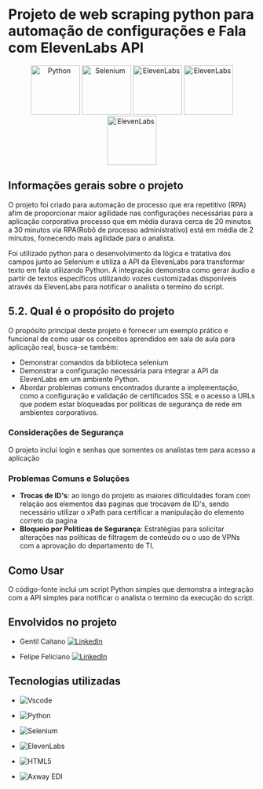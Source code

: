 # Projeto de web scraping python para automação de configurações e Fala com ElevenLabs API

<p align="center">
  <img src="https://upload.wikimedia.org/wikipedia/commons/c/c3/Python-logo-notext.svg" width="100" height="100" alt="Python">
  <img src="https://www.selenium.dev/images/selenium_logo_square_green.png" width="100" height="100" alt="Selenium">
  <img src="https://placehold.it/100x100?text=ElevenLabs" width="100" height="100" alt="ElevenLabs">
  <img src="https://avatars.githubusercontent.com/u/166254117?v=4" width="100" height="100" alt="ElevenLabs">
  <img src="https://avatars.githubusercontent.com/u/84950231?v=4" width="100" height="100" alt="ElevenLabs">
</p>


## Informações gerais sobre o projeto
O projeto foi criado para automação de processo que era repetitivo (RPA) afim de proporcionar maior agilidade nas configurações necessárias para a aplicação corporativa processo que em média durava cerca de 20 minutos a 30 minutos
via RPA(Robô de processo administrativo) está em média de 2 minutos, fornecendo mais agilidade para o analista.

Foi utilizado python para o desenvolvimento da lógica e tratativa dos campos junto ao Selenium e utiliza a API da ElevenLabs para transformar texto em fala utilizando Python. A integração demonstra como gerar áudio 
a partir de textos específicos utilizando vozes customizadas disponíveis através da ElevenLabs para notificar o analista o termino do script.

## 5.2. Qual é o propósito do projeto

O propósito principal deste projeto é fornecer um exemplo prático e funcional de como usar os conceitos aprendidos em sala de aula para aplicação real, busca-se também:

- Demonstrar comandos da biblioteca selenium
- Demonstrar a configuração necessária para integrar a API da ElevenLabs em um ambiente Python.
- Abordar problemas comuns encontrados durante a implementação, como a configuração e validação de certificados SSL e o acesso a URLs que podem estar bloqueadas por políticas de segurança de rede em ambientes corporativos.

### Considerações de Segurança

O projeto inclui login e senhas que somentes os analistas tem para acesso a aplicação 

### Problemas Comuns e Soluções

- **Trocas de ID's**: ao longo do projeto as maiores dificuldades foram com relação aos elementos das paginas que trocavam de ID's, sendo necessário utilizar o xPath para certificar a manipulação do elemento correto da pagina
- **Bloqueio por Políticas de Segurança**: Estratégias para solicitar alterações nas políticas de filtragem de conteúdo ou o uso de VPNs com a aprovação do departamento de TI.

## Como Usar

O código-fonte inclui um script Python simples que demonstra a integração com a API simples para notificar o analista o termino da execução do script. 

## Envolvidos no projeto
- Gentil Caitano [![LinkedIn](https://img.shields.io/badge/Gentil%20Caitano-blue?style=flat&logo=linkedin)](https://br.linkedin.com/in/gentiln)
  
- Felipe Feliciano [![LinkedIn](https://img.shields.io/badge/Felipe%20Feliciano%20Costa-blue?style=flat&logo=linkedin)](https://www.linkedin.com/in/Felipe-Feliciano-Costa/)

## Tecnologias utilizadas 

- ![Vscode](https://img.shields.io/badge/Vscode-007ACC?style=for-the-badge&logo=visual-studio-code&logoColor=white)

- ![Python](https://img.shields.io/badge/python-3670A0?style=for-the-badge&logo=python&logoColor=ffdd54)

- ![Selenium](https://img.shields.io/badge/Selenium-43B02A?style=flat-square&logo=selenium&logoColor=white)

- ![ElevenLabs](https://img.shields.io/badge/ElevenLabs-000000?style=flat-square&logo=data:image/png;base64,<BASE64>)
  
- ![HTML5](https://img.shields.io/badge/HTML5-E34F26?style=for-the-badge&logo=html5&logoColor=white) 

- ![Axway EDI](https://www.axway.com/themes/custom/axway2020/img/axway-logo-dark-gray.svg)

